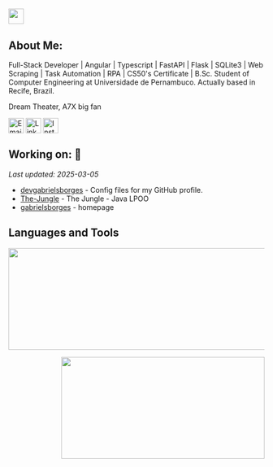 # <img src="https://user-images.githubusercontent.com/72663882/171687151-bb31c996-c9d2-49c8-b593-734946893b23.gif" alt="waving hand gif" aria-hidden="true" width="30" />

## About Me:

Full-Stack Developer | Angular | Typescript | FastAPI | Flask | SQLite3 | Web Scraping | Task Automation | RPA | CS50's Certificate | B.Sc. Student of Computer Engineering at Universidade de Pernambuco.
Actually based in Recife, Brazil.

Dream Theater, A7X big fan

<a href="mailto:dev.gabrielsborges@gmail.com" title="Email"><img alt="Email" src="https://img.shields.io/badge/Gmail-D14836?style=for-the-badge&logo=gmail&logoColor=white" height="30" align="center"/></a> <a href="https://www.linkedin.com/in/devgabrielsborges/"><img  alt="LinkedIn" title="LinkedIn" src="https://img.shields.io/static/v1?message=LinkedIn&logo=linkedin&label=&color=0077B5&logoColor=white&labelColor=&style=for-the-badge" height="30" align="center" /></a>
<a href="https://instagram.com/gabrielsborgees" title="Instagram"><img alt="Instagram" src="https://img.shields.io/badge/-Instagram-%23E4405F?style=for-the-badge&logo=instagram&logoColor=white" height="30" align="center"/></a>


## Working on: 🚀

*Last updated: 2025-03-05*

- [devgabrielsborges](https://github.com/devgabrielsborges/devgabrielsborges) - Config files for my GitHub profile.
- [The-Jungle](https://github.com/devgabrielsborges/The-Jungle) - The Jungle - Java LPOO
- [gabrielsborges](https://github.com/devgabrielsborges/gabrielsborges) - homepage

## Languages and Tools

<div>

<p align="left">
      <img width="600" height="200"         src="https://github-readme-stats.vercel.app/api?username=devgabrielsborges&show_icons=true&theme=blue-green&title_color=00b3ff">
</p>
<p align="right">
  <img width="400" height="200" src="https://github-readme-stats.vercel.app/api/top-langs/?username=devgabrielsborges&size_weight=0.5&count_weight=0.3&layout=compact&theme=blue-green&title_color=00b3ff">
</p>
